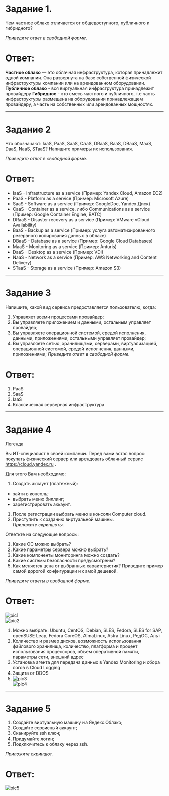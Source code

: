 # Задание 1.
Чем частное облако отличается от общедоступного, публичного и гибридного?

*Приведите ответ в свободной форме.*  

# Ответ:  
**Частное облако** — это облачная инфраструктура, которая принадлежит одной компании.
Она развернута на базе собственной физической инфраструктуры компании или на арендованном оборудовании.  
**Публичное облако**  - вся виртуальная инфраструктура принадлежит провайдеру
**Гибридное** - это смесь частного и публичного, т.е часть инфраструктуры размещена на оборудовании принадлежащем 
провайдеру, а часть на собственных или арендованных мощностях.  

---

# Задание 2
Что обозначают: IaaS, PaaS, SaaS, CaaS, DRaaS, BaaS, DBaaS, MaaS, DaaS, NaaS, STaaS? Напишите примеры их использования.

*Приведите ответ в свободной форме.*  

# Ответ:  
* IaaS - Infrastructure as a service (Пример: Yandex Cloud, Amazon EC2)
* PaaS - Platform as a service  (Пример: Microsoft Azure)
* SaaS - Software as a service  (Пример: GoogleDoc, Yandex Диск)
* CaaS - Container as a service, либо Communications as a service (Пример: Google Container Engine, ВАТС)
* DRaaS - Disaster recovery as a service  (Пример: VMware vCloud Availability)
* BaaS - Backup as a service  (Пример: услуга автоматизированного резервного копирования данных в облаке)  
* DBaaS - Database as a service  (Пример: Google Cloud Databases)
* MaaS - Monitoring as a service (Пример: Anturis) 
* DaaS - Desktop as a service (Пример: VDI)
* NaaS - Network as a service  (Пример: AWS Networking and Content Delivery)
* STaaS - Storage as a service (Пример: Amazon S3)  

---

# Задание 3
Напишите, какой вид сервиса предоставляется пользователю, когда:

1. Управляет всеми процессами провайдер;
2. Вы управляете приложением и данными, остальным управляет провайдер;
3. Вы управляете операционной системой, средой исполнения, данными, приложениями, остальными управляет провайдер;
4. Вы управляете сетью, хранилищами, серверами, виртуализацией, операционной системой, средой исполнения, данными, 
приложениями;
*Приведите ответ в свободной форме.*  

# Ответ:  
1. PaaS
2. SaaS
3. IaaS
4. Классическая серверная инфраструктура  

---

# Задание 4
Легенда

Вы ИТ-специалист в своей компании. Перед вами встал вопрос: покупать физический сервер или арендовать 
облачный сервис https://cloud.yandex.ru .

Для этого Вам необходимо:

1. Создать аккаунт (платежный):  
* зайти в консоль;  
* выбрать меню биллинг;  
* зарегистрировать аккаунт.  
1. После регистрации выбрать меню в консоли Computer cloud.  
2. Приступить к созданию виртуальной машины.  
*Приложите скриншоты.*  

Ответьте на следующие вопросы:

1. Какие ОС можно выбрать?
2. Какие параметры сервера можно выбрать?
3. Какие компоненты мониторинга можно создать?
4. Какие системы безопасности предусмотрены?
5. Как меняется цена от выбранных характеристик? Приведите пример самой дорогой конфигурации и самой дешевой.

*Приведите ответы в свободной форме.*  

# Ответ:  
![pic1](1.png)  
![pic2](2.PNG)  

1. Можно выбрать: Ubuntu, CentOS, Debian, SLES, Fedora, SLES for SAP, openSUSE Leap, Fedora CoreOS, AlmaLinux,
Astra Linux, РедОС, Альт
2. Количество и размер дисков, возможность использования файлового хранилища, количество, платформа и процент использования процессоров, объем оперативной памяти,
параметры сети, внешний адрес
3. Установка агента для передача данных в Yandex Monitoring и сбора логов в Cloud Logging
4. Защита от DDOS
5. ![pic3](3.PNG)  
![pic4](4.PNG)  

---

# Задание 5
1. Создайте виртуальную машину на Яндекс.Облако;
2. Создайте сервисный аккаунт;
3. Сканируйте ssh ключ;
4. Придумайте логин;
5. Подключитесь к облаку через ssh.

*Приложите скриншот.*  

# Ответ:  
![pic5](5.PNG)  




